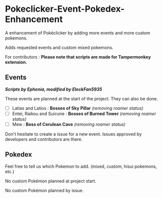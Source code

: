 # Pokeclicker-Event-Pokedex-Enhancement
A enhancement of Pokéclicker by adding more events and more custom pokemons.

Adds requested events and custom mixed pokemons.

For contributors : **Please note that scripts are made for Tampermonkey extension.**

## Events
___Scripts by Ephenia, modified by EleckFan5935___

These events are planned at the start of the project.
They can also be done.
- [ ] Latias and Latios : **Bosses of Sky Pillar** *(removing roamer status)*
- [ ] Entei, Raikou and Suicune : **Bosses of Burned Tower** *(removing roamer status)*
- [ ] Mew : **Boss of Cerulean Cave** *(removing roamer status)*

Don't hesitate to create a issue for a new event.
Issues approved by developers and contributors are there.

## Pokedex
Feel free to tell us which Pokemon to add. (mixed, custom, hisui pokemons, etc.)

No custom Pokémon planned at project start.

No custom Pokémon planned by issue.
